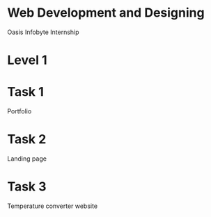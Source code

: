 # Web Development and Designing
Oasis Infobyte Internship
# Level 1
# Task 1
Portfolio
# Task 2
Landing page
# Task 3
Temperature converter website
